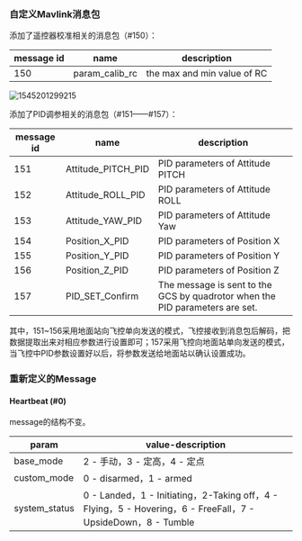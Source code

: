 ### 自定义Mavlink消息包

添加了遥控器校准相关的消息包（#150）：

| message id | name           | description                 |
| ---------- | -------------- | --------------------------- |
| 150        | param_calib_rc | the max and min value of RC |

![1545201299215](C:\Users\wurenji.ZKXS\AppData\Roaming\Typora\typora-user-images\1545201299215.png)

添加了PID调参相关的消息包（#151——#157）：

| message id | name               | description                                                  |
| ---------- | ------------------ | ------------------------------------------------------------ |
| 151        | Attitude_PITCH_PID | PID parameters of Attitude PITCH                             |
| 152        | Attitude_ROLL_PID  | PID parameters of Attitude ROLL                              |
| 153        | Attitude_YAW_PID   | PID parameters of Attitude Yaw                               |
| 154        | Position_X_PID     | PID parameters of Position X                                 |
| 155        | Position_Y_PID     | PID parameters of Position Y                                 |
| 156        | Position_Z_PID     | PID parameters of Position Z                                 |
| 157        | PID_SET_Confirm    | The message is sent to the GCS by quadrotor when the PID parameters are set. |

其中，151~156采用地面站向飞控单向发送的模式，飞控接收到消息包后解码，把数据提取出来对相应参数进行设置即可；157采用飞控向地面站单向发送的模式，当飞控中PID参数设置好以后，将参数发送给地面站以确认设置成功。

### 重新定义的Message

#### Heartbeat (#0)

message的结构不变。

| param         | value-description                                            |
| ------------- | ------------------------------------------------------------ |
| base_mode     | 2 - 手动，3 - 定高，4 - 定点                                 |
| custom_mode   | 0 - disarmed，1 - armed                                      |
| system_status | 0 - Landed，1 - Initiating，2-Taking off，4 - Flying，5 - Hovering，6 - FreeFall，7 - UpsideDown，8 - Tumble |

